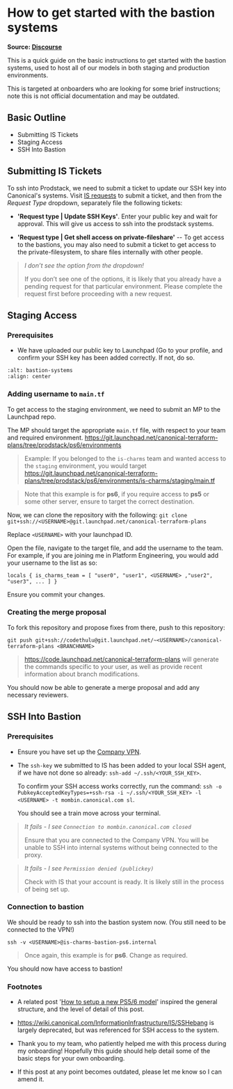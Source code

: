 # How to get started with the bastion systems
**Source: [Discourse](https://discourse.canonical.com/t/how-to-get-started-with-the-bastion-systems/3069)**

This is a quick guide on the basic instructions to get started with the bastion systems, used to host all of our models in both staging and production environments. 

This is targeted at onboarders who are looking for some brief instructions; note this is not official documentation and may be outdated. 

## Basic Outline
* Submitting IS Tickets
* Staging Access 
* SSH Into Bastion

## Submitting IS Tickets

To ssh into Prodstack, we need to submit a ticket to update our SSH key into Canonical's systems. Visit [IS requests](https://portal.admin.canonical.com/requests/) to submit a ticket, and then from the *Request Type* dropdown, separately file the following tickets:

* **'Request type | Update SSH Keys'**. Enter your public key and wait for approval. This will give us access to ssh into the prodstack systems.

* **'Request type | Get shell access on private-fileshare'** -- To get access to the bastions, you may also need to submit a ticket to get access to the private-filesystem, to share files internally with other people.

> *I don’t see the option from the dropdown!*
>
>If you don’t see one of the options, it is likely that you already have a pending request for that particular environment. Please complete the request first before proceeding with a new request. 

## Staging Access 

### Prerequisites 
- We have uploaded our public key to Launchpad (Go to your profile, and confirm your SSH key has been added correctly. If not, do so.

```{image} images/get-started-with-the-bastion-systems-1.png
:alt: bastion-systems
:align: center
```

### Adding username to `main.tf`

To get access to the staging environment, we need to submit an MP to the Launchpad repo. 

The MP should target the appropriate `main.tf` file, with respect to your team and required environment.  https://git.launchpad.net/canonical-terraform-plans/tree/prodstack/ps6/environments 

> Example: If you belonged to the `is-charms` team and wanted access to the `staging` environment, you would target https://git.launchpad.net/canonical-terraform-plans/tree/prodstack/ps6/environments/is-charms/staging/main.tf 

> Note that this example is for **ps6**, if you require access to **ps5** or some other server, ensure to target the correct destination.

Now, we can clone the repository with the following: `git clone git+ssh://<USERNAME>@git.launchpad.net/canonical-terraform-plans`

Replace `<USERNAME>` with your launchpad ID.

Open the file, navigate to the target file, and add the username to the team. For example, if you are joining me in Platform Engineering, you would add your username to the list as so:

`locals {
  is_charms_team = [ "user0", "user1", <USERNAME> ,"user2", "user3", ... ]
}
`

Ensure you commit your changes.

### Creating the merge proposal 

To fork this repository and propose fixes from there, push to this repository:

`git push git+ssh://codethulu@git.launchpad.net/~<USERNAME>/canonical-terraform-plans <BRANCHNAME>`

> https://code.launchpad.net/canonical-terraform-plans will generate the commands specific to your user, as well as provide recent information about branch modifications.

You should now be able to generate a merge proposal and add any necessary reviewers. 

## SSH Into Bastion

### Prerequisites 
* Ensure you have set up the [Company VPN](https://wiki.canonical.com/InformationInfrastructure/IS/HowTo/CompanyOpenVPN).

* The ```ssh-key``` we submitted to IS has been added to your local SSH agent, if we have not done so already: ```ssh-add ~/.ssh/<YOUR_SSH_KEY>```. 

  To confirm your SSH access works correctly, run the command:
```ssh -o PubkeyAcceptedKeyTypes=+ssh-rsa -i ~/.ssh/<YOUR_SSH_KEY> -l <USERNAME> -t mombin.canonical.com sl```.

  You should see a train move across your terminal.

> *It fails - I see ```Connection to mombin.canonical.com closed```*
>
> Ensure that you are connected to the Company VPN. You will be unable to SSH into internal systems without being connected to the proxy.

> *It fails - I see ```Permission denied (publickey)```*
>
> Check with IS that your account is ready. It is likely still in the process of being set up.

### Connection to bastion

We should be ready to ssh into the bastion system now. (You still need to be connected to the VPN!)

```ssh -v <USERNAME>@is-charms-bastion-ps6.internal```

> Once again, this example is for **ps6**. Change as required.

You should now have access to bastion!


### Footnotes
* A related post '[How to setup a new PS5/6 model](https://discourse.canonical.com/t/how-to-setup-a-new-ps5-6-model/3015)' inspired the general structure, and the level of detail of this post.

* https://wiki.canonical.com/InformationInfrastructure/IS/SSHebang is largely deprecated, but was referenced for SSH access to the system.

* Thank you to my team, who patiently helped me with this process during my onboarding! Hopefully this guide should help detail some of the basic steps for your own onboarding.

* If this post at any point becomes outdated, please let me know so I can amend it.


